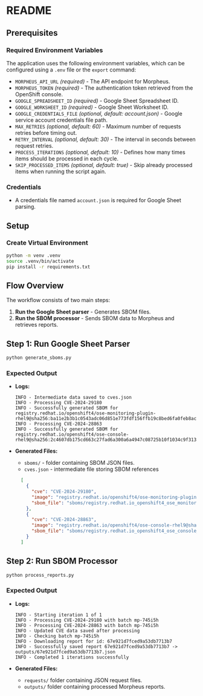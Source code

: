 # README

## Prerequisites

### Required Environment Variables

The application uses the following environment variables, which can be configured using a `.env` file or the `export`
command:

- `MORPHEUS_API_URL` *(required)* - The API endpoint for Morpheus.
- `MORPHEUS_TOKEN` *(required)* - The authentication token retrieved from the OpenShift console.
- `GOOGLE_SPREADSHEET_ID` *(required)* - Google Sheet Spreadsheet ID.
- `GOOGLE_WORKSHEET_ID` *(required)* - Google Sheet Worksheet ID.
- `GOOGLE_CREDENTIALS_FILE` *(optional, default: account.json)* - Google service account credentials file path.
- `MAX_RETRIES` *(optional, default: 60)* - Maximum number of requests retries before timing out.
- `RETRY_INTERVAL` *(optional, default: 30)* - The interval in seconds between request retries.
- `PROCESS_ITERATIONS` *(optional, default: 10)* - Defines how many times items should be processed in each cycle.
- `SKIP_PROCESSED_ITEMS` *(optional, default: true)* - Skip already processed items when running the script again.

### Credentials

- A credentials file named `account.json` is required for Google Sheet parsing.

## Setup

### Create Virtual Environment

```bash
python -m venv .venv
source .venv/bin/activate
pip install -r requirements.txt
```

## Flow Overview

The workflow consists of two main steps:

1. **Run the Google Sheet parser** - Generates SBOM files.
2. **Run the SBOM processor** - Sends SBOM data to Morpheus and retrieves reports.

## Step 1: Run Google Sheet Parser

```bash
python generate_sboms.py
```

### Expected Output

- **Logs:**

  ```text
  INFO - Intermediate data saved to cves.json
  INFO - Processing CVE-2024-29180
  INFO - Successfully generated SBOM for registry.redhat.io/openshift4/ose-monitoring-plugin-rhel9@sha256:ba11e2b3b1c0543adc06d851e773fdf156ffb19c8bed6fa0feb8ac15f0c4b3ee
  INFO - Processing CVE-2024-28863
  INFO - Successfully generated SBOM for registry.redhat.io/openshift4/ose-console-rhel9@sha256:2c4607db175cd663c27fad6a300a6a4947c08725b10f1034c9f313f966bfcbe3
  ```

- **Generated Files:**
  - `sboms/` - folder containing SBOM JSON files.
  - `cves.json` - intermediate file storing SBOM references

  ```json
    [
      {
        "cve": "CVE-2024-29180",
        "image": "registry.redhat.io/openshift4/ose-monitoring-plugin-rhel9@sha256:ba11e2b3b1c0543adc06d851e773fdf156ffb19c8bed6fa0feb8ac15f0c4b3ee",
        "sbom_file": "sboms/registry.redhat.io_openshift4_ose_monitoring_plugin_rhel9_sha256_ba11e2b3b1c0543adc06d851e773fdf156ffb19c8bed6fa0feb8ac15f0c4b3ee.sbom.json"
      },
      {
        "cve": "CVE-2024-28863",
        "image": "registry.redhat.io/openshift4/ose-console-rhel9@sha256:2c4607db175cd663c27fad6a300a6a4947c08725b10f1034c9f313f966bfcbe3",
        "sbom_file": "sboms/registry.redhat.io_openshift4_ose_console_rhel9_sha256_2c4607db175cd663c27fad6a300a6a4947c08725b10f1034c9f313f966bfcbe3.sbom.json"
      }
    ]
  ```

## Step 2: Run SBOM Processor

```bash
python process_reports.py
```

### Expected Output

- **Logs:**

  ```text
  INFO - Starting iteration 1 of 1
  INFO - Processing CVE-2024-29180 with batch mp-745i5h
  INFO - Processing CVE-2024-28863 with batch mp-745i5h
  INFO - Updated CVE data saved after processing
  INFO - Checking batch mp-745i5h
  INFO - Downloading report for id: 67e921d7fced9a53db7713b7
  INFO - Successfully saved report 67e921d7fced9a53db7713b7 -> outputs/67e921d7fced9a53db7713b7.json
  INFO - Completed 1 iterations successfully

  ```

- **Generated Files:**
  - `requests/` folder containing JSON request files.
  - `outputs/` folder containing processed Morpheus reports.
